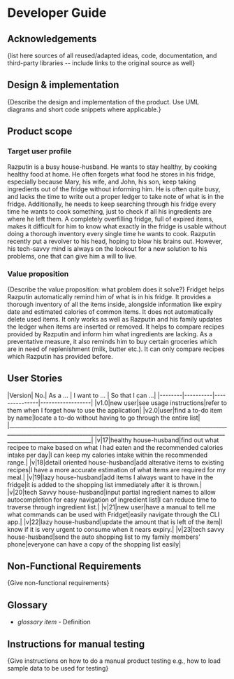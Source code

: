# Developer Guide

## Acknowledgements

{list here sources of all reused/adapted ideas, code, documentation, and third-party libraries -- include links to the original source as well}

## Design & implementation

{Describe the design and implementation of the product. Use UML diagrams and short code snippets where applicable.}


## Product scope
### Target user profile

Razputin is a busy house-husband. He wants to stay healthy, by cooking healthy food at home. He often forgets what food he stores in his fridge, especially because Mary, his wife, and John, his son, keep taking ingredients out of the fridge without informing him. He is often quite busy, and lacks the time to write out a proper ledger to take note of what is in the fridge.
Additionally, he needs to keep searching through his fridge every time he wants to cook something, just to check if all his ingredients are where he left them. A completely overfilling fridge, full of expired items, makes it difficult for him to know what exactly in the fridge is usable without doing a thorough inventory every single time he wants to cook.
Razputin recently put a revolver to his head, hoping to blow his brains out. However, his tech-savvy mind is always on the lookout for a new solution to his problems, one that can give him a will to live.

### Value proposition

{Describe the value proposition: what problem does it solve?}
Fridget helps Razputin automatically remind him of what is in his fridge. It provides a thorough inventory of all the items inside, alongside information like expiry date and estimated calories of common items. It does not automatically delete used items. It only works as well as Razputin and his family updates the ledger when items are inserted or removed.
It helps to compare recipes provided by Razputin and inform him what ingredients are lacking. As a preventative measure, it also reminds him to buy certain groceries which are in need of replenishment (milk, butter etc.). It can only compare recipes which Razputin has provided before.



## User Stories

|Version| No.| As a ... | I want to ... | So that I can ...|
|--------|----------|---------------|------------------|
|v1.0|new user|see usage instructions|refer to them when I forget how to use the application|
|v2.0|user|find a to-do item by name|locate a to-do without having to go through the entire list|
|__________________________________________________________________________________________________________________________________________________________________________________________|
|v|17|healthy house-husband|find out what recipee to make based on what I had eaten and the recommended calories intake per day|I can keep my calories intake within the recommended range.|
|v|18|detail oriented house-husband|add alterative items to existing recipes|I have a more accurate estimation of what items are required for my meal.|
|v|19|lazy house-husband|add items I always want to have in the fridge|it is added to the shopping list immediately after it is thrown.|
|v|20|tech Savvy house-husband|input partial ingredient names to allow autocompletion for easy navigation of ingredient list|I can reduce time to traverse through ingredient list.|
|v|21|new user|have a manual to tell me what commands can be used with Fridget|easily navigate through the CLI app.|
|v|22|lazy house-husband|update the amount that is left of the item|I know if it is very urgent to consume when it nears expiry.|
|v|23|tech savvy house-husband|send the auto shopping list to my family members' phone|everyone can have a copy of the shopping list easily|

## Non-Functional Requirements

{Give non-functional requirements}

## Glossary

* *glossary item* - Definition

## Instructions for manual testing

{Give instructions on how to do a manual product testing e.g., how to load sample data to be used for testing}
